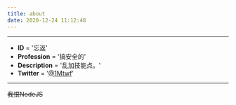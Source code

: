 ```yaml
---
title: about
date: 2020-12-24 11:12:48
---
```


---------
- **ID** = '忘返'
- **Profession** = '搞安全的'
- **Description** = '乱加技能点。'
- **Twitter** = '[@1Mtwf](https://twitter.com/1Mtwf)'
---------

~~我恨NodeJS~~